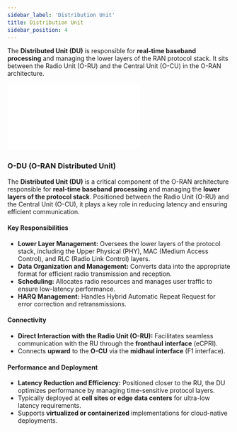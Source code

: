```yaml
---
sidebar_label: 'Distribution Unit'
title: Distribution Unit
sidebar_position: 4
---
```


The **Distributed Unit (DU)** is responsible for **real-time baseband processing** and managing the lower layers of the RAN protocol stack. It sits between the Radio Unit (O-RU) and the Central Unit (O-CU) in the O-RAN architecture.

![image_overview](/img/distribution_unit.pdf)


### **O-DU (O-RAN Distributed Unit)**

The **Distributed Unit (DU)** is a critical component of the O-RAN architecture responsible for **real-time baseband processing** and managing the **lower layers of the protocol stack**. Positioned between the Radio Unit (O-RU) and the Central Unit (O-CU), it plays a key role in reducing latency and ensuring efficient communication.

#### **Key Responsibilities**
- **Lower Layer Management:** Oversees the lower layers of the protocol stack, including the Upper Physical (PHY), MAC (Medium Access Control), and RLC (Radio Link Control) layers.
- **Data Organization and Management:** Converts data into the appropriate format for efficient radio transmission and reception.
- **Scheduling:** Allocates radio resources and manages user traffic to ensure low-latency performance.
- **HARQ Management:** Handles Hybrid Automatic Repeat Request for error correction and retransmissions.

#### **Connectivity**
- **Direct Interaction with the Radio Unit (O-RU):** Facilitates seamless communication with the RU through the **fronthaul interface** (eCPRI).
- Connects **upward** to the **O-CU** via the **midhaul interface** (F1 interface).

#### **Performance and Deployment**
- **Latency Reduction and Efficiency:** Positioned closer to the RU, the DU optimizes performance by managing time-sensitive protocol layers.
- Typically deployed at **cell sites or edge data centers** for ultra-low latency requirements.
- Supports **virtualized or containerized** implementations for cloud-native deployments.
